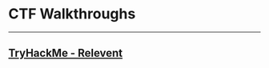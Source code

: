 
# CTF Walkthroughs
----

## [TryHackMe - Relevent](https://cyb3rr3ap3r.github.io/posts/ctf/tryhackme/relevent/)
